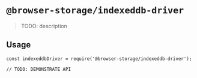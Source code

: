 # `@browser-storage/indexeddb-driver`

> TODO: description

## Usage

```
const indexeddbDriver = require('@browser-storage/indexeddb-driver');

// TODO: DEMONSTRATE API
```
